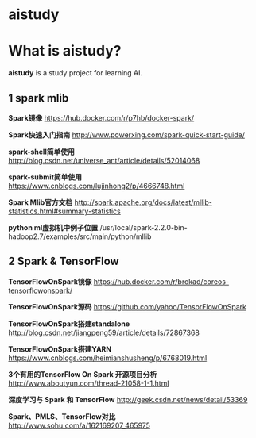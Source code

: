 # aistudy

What is aistudy?
=====================================

**aistudy** is a study project for learning AI.

1 spark mlib
----------------

 **Spark镜像** https://hub.docker.com/r/p7hb/docker-spark/

 **Spark快速入门指南**  http://www.powerxing.com/spark-quick-start-guide/

 **spark-shell简单使用**  http://blog.csdn.net/universe_ant/article/details/52014068

 **spark-submit简单使用**  https://www.cnblogs.com/lujinhong2/p/4666748.html

 **Spark Mlib官方文档** http://spark.apache.org/docs/latest/mllib-statistics.html#summary-statistics

 **python ml虚拟机中例子位置**  /usr/local/spark-2.2.0-bin-hadoop2.7/examples/src/main/python/mllib

2 Spark & TensorFlow
---------------------

 **TensorFlowOnSpark镜像**  https://hub.docker.com/r/brokad/coreos-tensorflowonspark/

 **TensorFlowOnSpark源码**  https://github.com/yahoo/TensorFlowOnSpark

 **TensorFlowOnSpark搭建standalone** http://blog.csdn.net/jiangpeng59/article/details/72867368

 **TensorFlowOnSpark搭建YARN** https://www.cnblogs.com/heimianshusheng/p/6768019.html

 **3个有用的TensorFlow On Spark 开源项目分析** http://www.aboutyun.com/thread-21058-1-1.html

 **深度学习与 Spark 和 TensorFlow** http://geek.csdn.net/news/detail/53369

 **Spark、PMLS、TensorFlow对比** http://www.sohu.com/a/162169207_465975
